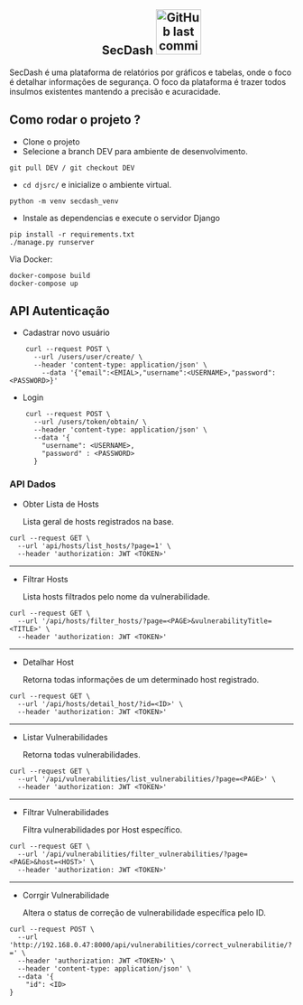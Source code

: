 <h2 align="center">
    SecDash <img alt="GitHub last commit" src="https://travis-ci.com/johnatasr/SecDash.svg?branch=master" width="80">
</h2>
<p align="center">
  

</p>
SecDash é uma plataforma de relatórios por gráficos e tabelas, onde o foco é detalhar informações de segurança. 
O foco da plataforma é trazer todos insulmos existentes mantendo a precisão e acuracidade.


## Como rodar o projeto ?

* Clone o projeto
* Selecione a branch DEV para ambiente de desenvolvimento. 
```
git pull DEV / git checkout DEV
```
* `cd djsrc/` e inicialize o ambiente virtual. 
```
python -m venv secdash_venv
```
* Instale as dependencias e execute o servidor Django
```
pip install -r requirements.txt
./manage.py runserver
```
Via Docker:
```
docker-compose build
docker-compose up
```

## API Autenticação
 
* Cadastrar novo usuário 
```
    curl --request POST \
      --url /users/user/create/ \
      --header 'content-type: application/json' \
        --data '{"email":<EMIAL>,"username":<USERNAME>,"password":<PASSWORD>}'
```
* Login
```
    curl --request POST \
      --url /users/token/obtain/ \
      --header 'content-type: application/json' \
      --data '{
        "username": <USERNAME>,
        "password" : <PASSWORD>
      }
```


### API Dados

* Obter Lista de Hosts

   Lista geral de hosts registrados na base.

```
curl --request GET \
  --url 'api/hosts/list_hosts/?page=1' \
  --header 'authorization: JWT <TOKEN>'
```

------------------------------------

* Filtrar Hosts 

   Lista hosts filtrados pelo nome da vulnerabilidade.

```
curl --request GET \
  --url '/api/hosts/filter_hosts/?page=<PAGE>&vulnerabilityTitle=<TITLE>' \
  --header 'authorization: JWT <TOKEN>'

```

-------------------------------------

* Detalhar Host

   Retorna todas informações de um determinado host registrado.

```
curl --request GET \
  --url '/api/hosts/detail_host/?id=<ID>' \
  --header 'authorization: JWT <TOKEN>'

```
------------------------------------------------

* Listar Vulnerabilidades

   Retorna todas vulnerabilidades.

```
curl --request GET \
  --url '/api/vulnerabilities/list_vulnerabilities/?page=<PAGE>' \
  --header 'authorization: JWT <TOKEN>'

```

--------------------------------------------------


* Filtrar Vulnerabilidades

  Filtra vulnerabilidades por Host específico.

```
curl --request GET \
  --url '/api/vulnerabilities/filter_vulnerabilities/?page=<PAGE>&host=<HOST>' \
  --header 'authorization: JWT <TOKEN>'
```

--------------------------------------------------------


* Corrgir Vulnerabilidade

  Altera o status de correção de vulnerabilidade específica pelo ID.

```
curl --request POST \
  --url 'http://192.168.0.47:8000/api/vulnerabilities/correct_vulnerabilitie/?=' \
  --header 'authorization: JWT <TOKEN>' \
  --header 'content-type: application/json' \
  --data '{
	"id": <ID>
}
```


